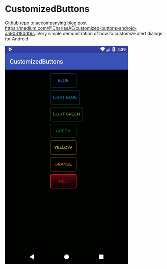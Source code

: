 # CustomizedButtons
Github repo to accompanying blog post https://medium.com/@CharlesAE/customized-buttons-android-aa903180df6c.
Very simple demonstration of how to customize alert dialogs for Android


![CustomizedButtons](https://raw.githubusercontent.com/CharlesAE/CustomizedButtons/master/red.gif "Customized Buttons")
